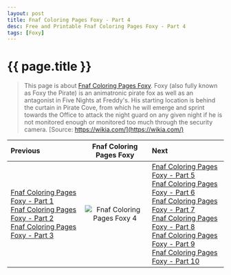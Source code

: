 ```yaml
---
layout: post
title: Fnaf Coloring Pages Foxy - Part 4
desc: Free and Printable Fnaf Coloring Pages Foxy - Part 4
tags: [Foxy]
---
```

{{ page.title }}
================
> This page is about [Fnaf Coloring Pages Foxy](https://fnafcoloringpages.github.io/). Foxy (also fully known as Foxy the Pirate) is an animatronic pirate fox as well as an antagonist in Five Nights at Freddy's. His starting location is behind the curtain in Pirate Cove, from which he will emerge and sprint towards the Office to attack the night guard on any given night if he is not monitored enough or monitored too much through the security camera. [Source: https://wikia.com/](https://wikia.com/)

| Previous | Fnaf Coloring Pages Foxy| Next |
|:-|:-:|:-|
|[Fnaf Coloring Pages Foxy - Part 1](https://fnafcoloringpages.github.io/blog/Fnaf-Coloring-Pages-Foxy-part-1)<br>[Fnaf Coloring Pages Foxy - Part 2](https://fnafcoloringpages.github.io/blog/Fnaf-Coloring-Pages-Foxy-part-2)<br>[Fnaf Coloring Pages Foxy - Part 3](https://fnafcoloringpages.github.io/blog/Fnaf-Coloring-Pages-Foxy-part-3)<br>|![Fnaf Coloring Pages Foxy 4](https://fnafcoloringpages.github.io/img/Fnaf-Coloring-Pages-Foxy%20(4).jpg "Fnaf Coloring Pages Foxy 4")|[Fnaf Coloring Pages Foxy - Part 5](https://fnafcoloringpages.github.io/blog/Fnaf-Coloring-Pages-Foxy-part-5)<br>[Fnaf Coloring Pages Foxy - Part 6](https://fnafcoloringpages.github.io/blog/Fnaf-Coloring-Pages-Foxy-part-6)<br>[Fnaf Coloring Pages Foxy - Part 7](https://fnafcoloringpages.github.io/blog/Fnaf-Coloring-Pages-Foxy-part-7)<br>[Fnaf Coloring Pages Foxy - Part 8](https://fnafcoloringpages.github.io/blog/Fnaf-Coloring-Pages-Foxy-part-8)<br>[Fnaf Coloring Pages Foxy - Part 9](https://fnafcoloringpages.github.io/blog/Fnaf-Coloring-Pages-Foxy-part-9)<br>[Fnaf Coloring Pages Foxy - Part 10](https://fnafcoloringpages.github.io/blog/Fnaf-Coloring-Pages-Foxy-part-10)<br>|